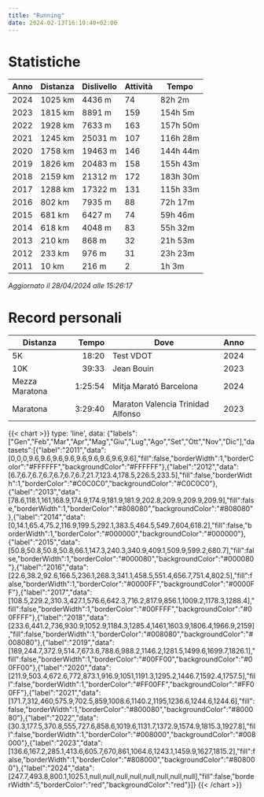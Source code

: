 ```yaml
---
title: "Running"
date: 2024-02-13T16:10:40+02:00
---
```


# Statistiche

| Anno | Distanza | Dislivello | Attività |    Tempo |
|------|----------|------------|----------|----------|
| 2024 |  1025 km |     4436 m |       74 |  82h  2m |
| 2023 |  1815 km |     8891 m |      159 | 154h  5m |
| 2022 |  1928 km |     7633 m |      163 | 157h 50m |
| 2021 |  1245 km |    25031 m |      107 | 116h 28m |
| 2020 |  1758 km |    19463 m |      146 | 144h 44m |
| 2019 |  1826 km |    20483 m |      158 | 155h 43m |
| 2018 |  2159 km |    21312 m |      172 | 183h 30m |
| 2017 |  1288 km |    17322 m |      131 | 115h 33m |
| 2016 |   802 km |     7935 m |       88 |  72h 17m |
| 2015 |   681 km |     6427 m |       74 |  59h 46m |
| 2014 |   618 km |     4048 m |       83 |  55h 32m |
| 2013 |   210 km |      868 m |       32 |  21h 53m |
| 2012 |   233 km |      976 m |       31 |  23h 23m |
| 2011 |    10 km |      216 m |        2 |   1h  3m |

_Aggiornato il 28/04/2024 alle 15:26:17_

# Record personali

| Distanza       |   Tempo | Dove                              | Anno |   |
|----------------|--------:|-----------------------------------|------|---|
| 5K             |   18:20 | Test VDOT                         | 2024 |   |
| 10K            |   39:33 | Jean Bouin                        | 2023 |   |
| Mezza Maratona | 1:25:54 | Mitja Marató Barcelona            | 2024 |   |
| Maratona       | 3:29:40 | Maraton Valencia Trinidad Alfonso | 2023 |   |

{{< chart >}}
type: 'line',
data: {"labels":["Gen","Feb","Mar","Apr","Mag","Giu","Lug","Ago","Set","Ott","Nov","Dic"],"datasets":[{"label":"2011","data":[0,0,0,9.6,9.6,9.6,9.6,9.6,9.6,9.6,9.6,9.6],"fill":false,"borderWidth":1,"borderColor":"#FFFFFF","backgroundColor":"#FFFFFF"},{"label":"2012","data":[6.7,6.7,6.7,6.7,6.7,6.7,6.7,21.7,123.4,178.5,226.5,233.5],"fill":false,"borderWidth":1,"borderColor":"#C0C0C0","backgroundColor":"#C0C0C0"},{"label":"2013","data":[78.6,118.1,161,168.9,174.9,174.9,181.9,181.9,202.8,209.9,209.9,209.9],"fill":false,"borderWidth":1,"borderColor":"#808080","backgroundColor":"#808080"},{"label":"2014","data":[0,14.1,65.4,75.2,116.9,199.5,292.1,383.5,464.5,549.7,604,618.2],"fill":false,"borderWidth":1,"borderColor":"#000000","backgroundColor":"#000000"},{"label":"2015","data":[50.8,50.8,50.8,50.8,66.1,147.3,240.3,340.9,409.1,509.9,599.2,680.7],"fill":false,"borderWidth":1,"borderColor":"#000080","backgroundColor":"#000080"},{"label":"2016","data":[22.6,38.2,92.6,166.5,236.1,268.3,341.1,458.5,551.4,656.7,751.4,802.5],"fill":false,"borderWidth":1,"borderColor":"#0000FF","backgroundColor":"#0000FF"},{"label":"2017","data":[108.5,229.2,310.3,427.1,576.6,642.3,716.2,817.9,856.1,1009.2,1178.3,1288.4],"fill":false,"borderWidth":1,"borderColor":"#00FFFF","backgroundColor":"#00FFFF"},{"label":"2018","data":[233.6,441.2,736,930.9,1052.9,1184.3,1285.4,1461,1603.9,1806.4,1966.9,2159],"fill":false,"borderWidth":1,"borderColor":"#008080","backgroundColor":"#008080"},{"label":"2019","data":[189,244.7,372.9,514.7,673.6,788.6,988.2,1146.2,1281.5,1499.6,1699.7,1826.1],"fill":false,"borderWidth":1,"borderColor":"#00FF00","backgroundColor":"#00FF00"},{"label":"2020","data":[211.9,503.4,672.6,772,873.1,916.9,1051,1191.3,1295.2,1446.7,1592.4,1757.5],"fill":false,"borderWidth":1,"borderColor":"#FF00FF","backgroundColor":"#FF00FF"},{"label":"2021","data":[171.7,312,460,575.9,702.5,859,1008.6,1140.2,1195,1236.6,1244.6,1244.6],"fill":false,"borderWidth":1,"borderColor":"#800080","backgroundColor":"#800080"},{"label":"2022","data":[30.3,177.5,370.8,555,727.6,858.6,1019.6,1131.7,1372.9,1574.9,1815.3,1927.8],"fill":false,"borderWidth":1,"borderColor":"#008000","backgroundColor":"#008000"},{"label":"2023","data":[136.6,167.2,285.1,413.6,605.7,670,861,1064.6,1243.1,1459.9,1627,1815.2],"fill":false,"borderWidth":1,"borderColor":"#808000","backgroundColor":"#808000"},{"label":"2024","data":[247.7,493.8,800.1,1025.1,null,null,null,null,null,null,null,null],"fill":false,"borderWidth":5,"borderColor":"red","backgroundColor":"red"}]}
{{< /chart >}}
